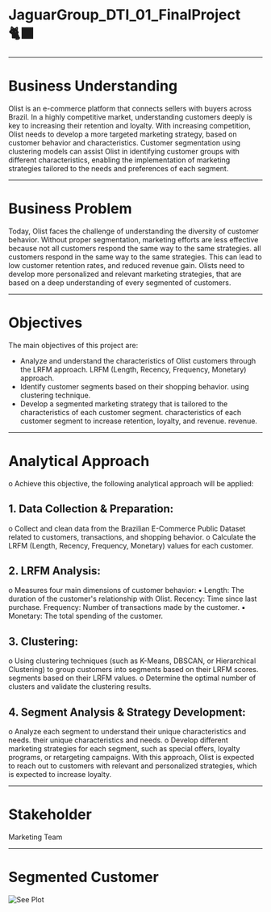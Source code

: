 # JaguarGroup_DTI_01_FinalProject🐈‍⬛
***
# Business Understanding
Olist is an e-commerce platform that connects sellers with buyers across Brazil. In a highly competitive market, understanding customers deeply is key to increasing their retention and loyalty. With increasing competition, Olist needs to develop a more targeted marketing strategy, based on customer behavior and characteristics. Customer segmentation using clustering models can assist Olist in identifying customer groups with different characteristics, enabling the implementation of marketing strategies tailored to the needs and preferences of each segment.
***
# Business Problem
Today, Olist faces the challenge of understanding the diversity of customer behavior. Without proper segmentation, marketing efforts are less effective because not all customers respond the same way to the same strategies. 
all customers respond in the same way to the same strategies. This 
can lead to low customer retention rates, and reduced revenue gain. 
Olists need to develop more personalized and relevant marketing strategies, 
that are based on a deep understanding of every segmented of customers.
***
# Objectives
The main objectives of this project are: 
- Analyze and understand the characteristics of Olist customers through the LRFM approach. 
LRFM (Length, Recency, Frequency, Monetary) approach. 
- Identify customer segments based on their shopping behavior.
using clustering technique. 
- Develop a segmented marketing strategy that is tailored to the characteristics of each customer segment. 
characteristics of each customer segment to increase retention, loyalty, and revenue. 
revenue.
***
# Analytical Approach
o Achieve this objective, the following analytical approach will be applied: 
## 1. Data Collection & Preparation: 
o Collect and clean data from the Brazilian E-Commerce Public
Dataset related to customers, transactions, and shopping behavior. 
o Calculate the LRFM (Length, Recency, Frequency, Monetary) values for 
each customer. 
## 2. LRFM Analysis: 
o Measures four main dimensions of customer behavior: 
▪ Length: The duration of the customer's relationship with Olist. 
Recency: Time since last purchase. 
Frequency: Number of transactions made by the customer. 
▪ Monetary: The total spending of the customer. 
## 3. Clustering: 
o Using clustering techniques (such as K-Means, DBSCAN, or 
Hierarchical Clustering) to group customers into segments based on their LRFM scores.
segments based on their LRFM values. 
o Determine the optimal number of clusters and validate the clustering results. 
## 4. Segment Analysis & Strategy Development: 
o Analyze each segment to understand their unique characteristics and needs. 
their unique characteristics and needs. 
o Develop different marketing strategies for each segment, 
such as special offers, loyalty programs, or retargeting campaigns.
With this approach, Olist is expected to reach out to customers with relevant and personalized strategies, which is expected to increase loyalty.
***
# Stakeholder
Marketing Team
***
# Segmented Customer
![See Plot](path/to/your-image.png)


